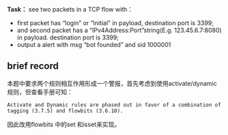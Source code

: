 

**Task：** see two packets in a TCP flow with：

* first packet has “login” or “Initial” in payload, destination port is 3399;
* and second packet has a “IPv4Address:Port”string(E.g. 123.45.6.7:8080) in payload. destination port is
3399;
* output a alert with msg “bot founded” and sid 1000001

## brief record

本题中要求两个规则相互作用形成一个警报，首先考虑到使用activate/dynamic 规则，但查看手册可知：

```
Activate and Dynamic rules are phased out in favor of a combination of tagging (3.7.5) and flowbits (3.6.10).
```

因此改用flowbits 中的set 和isset来实现。